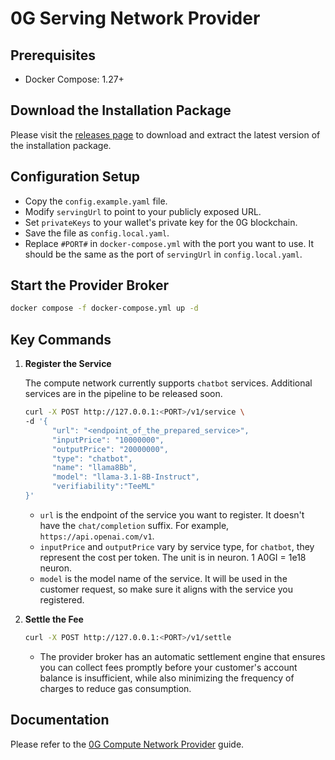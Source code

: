 # 0G Serving Network Provider

## Prerequisites

- Docker Compose: 1.27+

## Download the Installation Package

Please visit the [releases page](https://github.com/0glabs/0g-serving-broker/releases) to download and extract the latest version of the installation package.

## Configuration Setup

- Copy the `config.example.yaml` file.
- Modify `servingUrl` to point to your publicly exposed URL.
- Set `privateKeys` to your wallet's private key for the 0G blockchain.
- Save the file as `config.local.yaml`.
- Replace `#PORT#` in `docker-compose.yml` with the port you want to use. It should be the same as the port of `servingUrl` in `config.local.yaml`.

## Start the Provider Broker

```bash
docker compose -f docker-compose.yml up -d
```

## Key Commands

1. **Register the Service**

   The compute network currently supports `chatbot` services. Additional services are in the pipeline to be released soon.

   ```bash
   curl -X POST http://127.0.0.1:<PORT>/v1/service \
   -d '{
         "url": "<endpoint_of_the_prepared_service>",
         "inputPrice": "10000000",
         "outputPrice": "20000000",
         "type": "chatbot",
         "name": "llama8Bb",
         "model": "llama-3.1-8B-Instruct",
         "verifiability":"TeeML"
   }'
   ```

   - `url` is the endpoint of the service you want to register. It doesn't have the `chat/completion` suffix. For example, `https://api.openai.com/v1`.
   - `inputPrice` and `outputPrice` vary by service type, for `chatbot`, they represent the cost per token. The unit is in neuron. 1 A0GI = 1e18 neuron.
   - `model` is the model name of the service. It will be used in the customer request, so make sure it aligns with the service you registered.

2. **Settle the Fee**

   ```bash
   curl -X POST http://127.0.0.1:<PORT>/v1/settle
   ```

   - The provider broker has an automatic settlement engine that ensures you can collect fees promptly before your customer's account balance is insufficient, while also minimizing the frequency of charges to reduce gas consumption.

## Documentation

Please refer to the [0G Compute Network Provider](https://docs.0g.ai/build-with-0g/compute-network/provider) guide.
